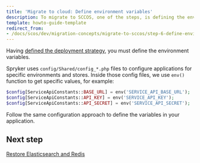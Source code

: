 ```yaml
---
title: 'Migrate to cloud: Define environment variables'
description: To migrate to SCCOS, one of the steps, is defining the environment variables.
template: howto-guide-template
redirect_from:
- /docs/scos/dev/migration-concepts/migrate-to-sccos/step-6-define-environment-variables.html
---
```


Having [defined the deployment strategy](/docs/dg/dev/upgrade-and-migrate/migrate-to-cloud/step-5-define-the-deployment-strategy.html), you must define the environment variables.

Spryker uses `config/Shared/config_*.php` files to configure applications for specific environments and stores. Inside those config files, we use `env()` function to get specific values, for example:

```php
$config[ServiceApiConstants::BASE_URL] = env('SERVICE_API_BASE_URL');
$config[ServiceApiConstants::API_KEY] = env('SERVICE_API_KEY');
$config[ServiceApiConstants::API_SECRET] = env('SERVICE_API_SECRET');
```
Follow the same configuration approach to define the variables in your application.

## Next step

[Restore Elasticsearch and Redis](/docs/dg/dev/upgrade-and-migrate/migrate-to-cloud/step-7-restore-es-and-redis.html)
